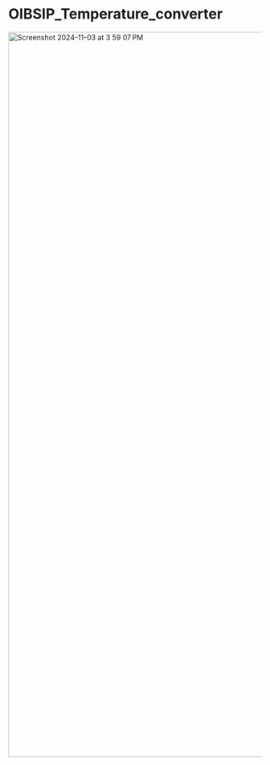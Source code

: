 # OIBSIP_Temperature_converter
<img width="1439" alt="Screenshot 2024-11-03 at 3 59 07 PM" src="https://github.com/user-attachments/assets/177f2d38-a40d-4129-b527-8487fae893e5">
